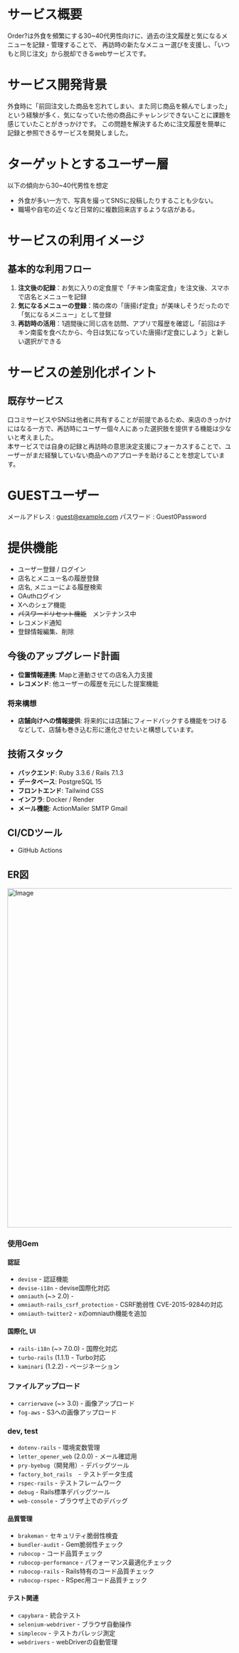 # サービス概要
Order?は外食を頻繁にする30~40代男性向けに、過去の注文履歴と気になるメニューを記録・管理することで、
再訪時の新たなメニュー選びを支援し、「いつもと同じ注文」から脱却できるwebサービスです。

# サービス開発背景
外食時に「前回注文した商品を忘れてしまい、また同じ商品を頼んでしまった」という経験が多く、気になっていた他の商品にチャレンジできないことに課題を感じていたことがきっかけです。
この問題を解決するために注文履歴を簡単に記録と参照できるサービスを開発しました。

# ターゲットとするユーザー層
以下の傾向から30~40代男性を想定
- 外食が多い一方で、写真を撮ってSNSに投稿したりすることも少ない。
- 職場や自宅の近くなど日常的に複数回来店するような店がある。

# サービスの利用イメージ
## 基本的な利用フロー
1. **注文後の記録**：お気に入りの定食屋で「チキン南蛮定食」を注文後、スマホで店名とメニューを記録
2. **気になるメニューの登録**：隣の席の「唐揚げ定食」が美味しそうだったので「気になるメニュー」として登録
3. **再訪時の活用**：1週間後に同じ店を訪問、アプリで履歴を確認し「前回はチキン南蛮を食べたから、今日は気になっていた唐揚げ定食にしよう」と新しい選択ができる

# サービスの差別化ポイント
## 既存サービス
口コミサービスやSNSは他者に共有することが前提であるため、来店のきっかけにはなる一方で、再訪時にユーザー個々人にあった選択肢を提供する機能は少ないと考えました。\
本サービスでは自身の記録と再訪時の意思決定支援にフォーカスすることで、ユーザーがまだ経験していない商品へのアプローチを助けることを想定しています。

# GUESTユーザー
メールアドレス : guest@example.com
パスワード : Guest0Password

# 提供機能
- ユーザー登録 / ログイン
- 店名とメニュー名の履歴登録
- 店名, メニューによる履歴検索
- OAuthログイン
- Xへのシェア機能
- ~~パスワードリセット機能~~　メンテナンス中
- レコメンド通知
- 登録情報編集、削除
  
## 今後のアップグレード計画 
- **位置情報連携**: Mapと連動させての店名入力支援
- **レコメンド**: 他ユーザーの履歴を元にした提案機能

### 将来構想
- **店舗向けへの情報提供**: 将来的には店舗にフィードバックする機能をつけるなどして、店舗も巻き込む形に進化させたいと構想しています。
  
## 技術スタック
- **バックエンド**: Ruby 3.3.6 / Rails 7.1.3
- **データベース**: PostgreSQL 15
- **フロントエンド**: Tailwind CSS
- **インフラ**: Docker / Render
- **メール機能**: ActionMailer SMTP Gmail

## CI/CDツール
- GitHub Actions

## ER図
<img width="988" height="762" alt="Image" src="https://github.com/user-attachments/assets/048fa9bc-db2f-4260-bcae-fe6f05b18894" />

### 使用Gem

#### 認証
- `devise` - 認証機能
- `devise-i18n` - devise国際化対応
- `omniauth` (~> 2.0) - 
- `omniauth-rails_csrf_protection` - CSRF脆弱性 CVE-2015-9284の対応
- `omniauth-twitter2` - xのomniauth機能を追加

#### 国際化, UI
- `rails-i18n` (~> 7.0.0) - 国際化対応
- `turbo-rails` (1.1.1) - Turbo対応
- `kaminari` (1.2.2) - ページネーション

### ファイルアップロード
- `carrierwave` (~> 3.0) - 画像アップロード
- `fog-aws` - S3への画像アップロード

### dev, test
- `dotenv-rails` - 環境変数管理
- `letter_opener_web` (2.0.0) - メール確認用
- `pry-byebug`（開発用）- デバッグツール
- `factory_bot_rails`　- テストデータ生成
- `rspec-rails` - テストフレームワーク
- `debug` - Rails標準デバッグツール
- `web-console` - ブラウザ上でのデバッグ
  
#### 品質管理
- `brakeman` - セキュリティ脆弱性検査
- `bundler-audit` - Gem脆弱性チェック
- `rubocop` - コード品質チェック
- `rubocop-performance` - パフォーマンス最適化チェック
- `rubocop-rails` - Rails特有のコード品質チェック
- `rubocop-rspec` - RSpec用コード品質チェック

#### テスト関連
- `capybara` - 統合テスト
- `selenium-webdriver` - ブラウザ自動操作
- `simplecov` - テストカバレッジ測定
- `webdrivers` - webDriverの自動管理